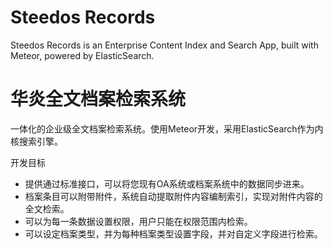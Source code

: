 # Steedos Records

Steedos Records is an Enterprise Content Index and Search App, built with Meteor, powered by ElasticSearch.

# 华炎全文档案检索系统

一体化的企业级全文档案检索系统。使用Meteor开发，采用ElasticSearch作为内核搜索引擎。

开发目标
- 提供通过标准接口，可以将您现有OA系统或档案系统中的数据同步进来。
- 档案条目可以附带附件，系统自动提取附件内容编制索引，实现对附件内容的全文检索。
- 可以为每一条数据设置权限，用户只能在权限范围内检索。
- 可以设定档案类型，并为每种档案类型设置字段，并对自定义字段进行检索。